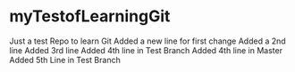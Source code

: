 # myTestofLearningGit
Just a test Repo to learn Git
Added a new line for first change
Added a 2nd line
Added 3rd line
Added 4th line in Test Branch
Added 4th line in Master
Added 5th Line in Test Branch